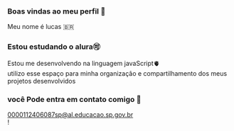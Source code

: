 ### Boas vindas ao meu perfil 🎱                                                                                                                                                      
 Meu nome é lucas  🇧🇷                                                                                                                                                              
                                                                                                                                                                                  
 ### Estou estudando o alura🉑                                                                                                                                                         
Estou me  desenvolvendo na linguagem javaScript🫀                                                                                                                               
 utilizo  esse espaço para minha organizaçâo e compartilhamento dos meus projetos desenvolvidos                                                                                   
                                                                                                                                                                                      
 ### você  Pode entra em contato comigo 🍎                                                                                                                                                  
                                                                                                                                                                                      
 0000112406087sp@al.educacao.sp.gov.br                                                                                                                                               
                                                                                                                                                                                      ! [](https://media1.tenor.com/m/ov5p3PT4f7AAAAAC/robert-deniro-meet-the-fockers.gif)                                                                                                                                                                                                                                                                                                                                                                                                                       
